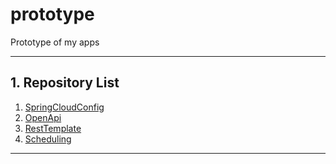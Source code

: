# prototype
Prototype of my apps

---

## 1. Repository List
1. [SpringCloudConfig](https://github.com/idealful/prototype/tree/master/spring-cloud-config)
1. [OpenApi](https://github.com/idealful/prototype/tree/master/demoOpenApi)
1. [RestTemplate](https://github.com/idealful/prototype/tree/master/demoRestTemplate)
1. [Scheduling](https://github.com/idealful/prototype/tree/master/demoScheduling)

---

